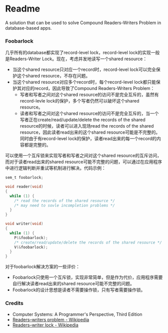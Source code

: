 # Readme
A solution that can be used to solve Compound Readers-Writers Problem in database-based apps.

### Foobarlock

几乎所有的database都实现了record-level lock，record-level lock的实现一般是Readers-Writer Lock。现在，考虑并发地读写一个shared resource：
- 当这个shared resource只对应一个record时，record-level lock可以完全保护这个shared resource，不存在问题。
- 当这个shared resource对应多个record时，每个record-level lock都只能保护其对应的record，因此导致了Compound Readers-Writers Problem：
  - 写者和写者之间对这个shared resource的访问不是完全互斥的，虽然有record-levle lock的保护，多个写者仍然可以破坏这个shared resource。
  - 读者和写者之间对这个shared resource的访问不是完全互斥的，当一个写者正在create/read/update/delete the records of the shared resource的时候，读者可以进入现场read the records of the shared resource，因此读者read出来的这个shared resource可能是不完整的。同时由于有record-level lock的保护，读者read出来的每一个record的内容都是完整的。

可以使用一个互斥锁来实现写者和写者之间对这个shared resource的互斥访问，而对于读者read出来的shared resource可能不完整的问题，可以通过在应用程序中进行逻辑判断并重试等机制进行解决。代码示例：
```c
sem_t foobarlock;

void reader(void)
{
  while (1) {
    /* read the records of the shared resource */
    /* may need to sovle incompletion problems */
  }
}

void writer(void)
{
  while (1) {
    P(&foobarlock);
    /* create/read/update/delete the records of the shared resource */
    V(&foobarlock);
  }
}
```

对于foobarlock解决方案的一些评价：
- Foobarlock只使用一个互斥锁，实现非常简单，但是作为代价，应用程序需要自行解决读者read出来的shared resource可能不完整的问题。
- Foobarlock的设计思想是读者不需要操作锁，只有写者需要操作锁。

### Credits
- Computer Systems: A Programmer's Perspective, Third Edition
- [Readers–writers problem - Wikipedia](https://en.wikipedia.org/wiki/Readers-writers_problem)
- [Readers–writer lock - Wikipedia](https://en.wikipedia.org/wiki/Readers–writer_lock)
